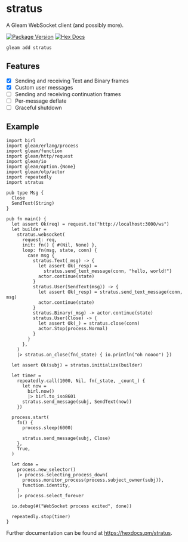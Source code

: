 # stratus

A Gleam WebSocket client (and possibly more).

[![Package Version](https://img.shields.io/hexpm/v/stratus)](https://hex.pm/packages/stratus)
[![Hex Docs](https://img.shields.io/badge/hex-docs-ffaff3)](https://hexdocs.pm/stratus/)

```sh
gleam add stratus
```

## Features
- [x] Sending and receiving Text and Binary frames
- [x] Custom user messages
- [ ] Sending and receiving continuation frames
- [ ] Per-message deflate
- [ ] Graceful shutdown

## Example

```gleam
import birl
import gleam/erlang/process
import gleam/function
import gleam/http/request
import gleam/io
import gleam/option.{None}
import gleam/otp/actor
import repeatedly
import stratus

pub type Msg {
  Close
  SendText(String)
}

pub fn main() {
  let assert Ok(req) = request.to("http://localhost:3000/ws")
  let builder =
    stratus.websocket(
      request: req,
      init: fn() { #(Nil, None) },
      loop: fn(msg, state, conn) {
        case msg {
          stratus.Text(_msg) -> {
            let assert Ok(_resp) =
              stratus.send_text_message(conn, "hello, world!")
            actor.continue(state)
          }
          stratus.User(SendText(msg)) -> {
            let assert Ok(_resp) = stratus.send_text_message(conn, msg)
            actor.continue(state)
          }
          stratus.Binary(_msg) -> actor.continue(state)
          stratus.User(Close) -> {
            let assert Ok(_) = stratus.close(conn)
            actor.Stop(process.Normal)
          }
        }
      },
    )
    |> stratus.on_close(fn(_state) { io.println("oh noooo") })

  let assert Ok(subj) = stratus.initialize(builder)

  let timer =
    repeatedly.call(1000, Nil, fn(_state, _count_) {
      let now =
        birl.now()
        |> birl.to_iso8601
      stratus.send_message(subj, SendText(now))
    })

  process.start(
    fn() {
      process.sleep(6000)

      stratus.send_message(subj, Close)
    },
    True,
  )

  let done =
    process.new_selector()
    |> process.selecting_process_down(
      process.monitor_process(process.subject_owner(subj)),
      function.identity,
    )
    |> process.select_forever

  io.debug(#("WebSocket process exited", done))

  repeatedly.stop(timer)
}
```

Further documentation can be found at <https://hexdocs.pm/stratus>.
